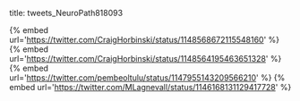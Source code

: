 title: tweets_NeuroPath818093

{% embed url='https://twitter.com/CraigHorbinski/status/1148568672115548160' %}
{% embed url='https://twitter.com/CraigHorbinski/status/1148564195463651328' %}
{% embed url='https://twitter.com/pembeoltulu/status/1147955143209566210' %}
{% embed url='https://twitter.com/MLagnevall/status/1146168131129417728' %}
